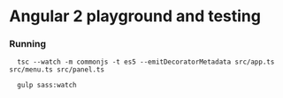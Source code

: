 # Angular 2 playground and testing

### Running

```
  tsc --watch -m commonjs -t es5 --emitDecoratorMetadata src/app.ts src/menu.ts src/panel.ts
```

```
  gulp sass:watch
```
